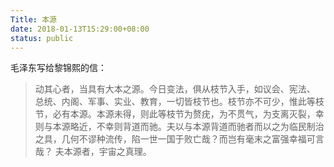 ```yaml
---
Title: 本源
date: 2018-01-13T15:29:00+08:00
status: public
---
```


毛泽东写给黎锦熙的信：
> 动其心者，当具有大本之源。今日变法，俱从枝节入手，如议会、宪法、 总统、内阁、军事、实业、教育，一切皆枝节也。枝节亦不可少，惟此等枝节，必有本源。本源未得，则此等枝节为赘疣，为不贯气，为支离灭裂，幸则与本源略近，不幸则背道而驰。夫以与本源背道而驰者而以之为临民制治之具，几何不谬种流传，陷一世一国于败亡哉？而岂有毫末之富强幸福可言哉？ 夫本源者，宇宙之真理。